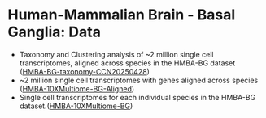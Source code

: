 # Human-Mammalian Brain - Basal Ganglia: Data

* Taxonomy and Clustering analysis of ~2 million single cell
  transcriptomes, aligned across species in the HMBA-BG dataset ([HMBA-BG-taxonomy-CCN20250428](HMBA-BG-taxonomy-CCN20250428.md))
* ~2 million single cell transcriptomes with genes aligned across species
  ([HMBA-10XMultiome-BG-Aligned](HMBA-10XMultiome-BG-Aligned.md))
* Single cell transcriptomes for each individual species in the
  HMBA-BG dataset.([HMBA-10XMultiome-BG](HMBA-10XMultiome-BG.md))